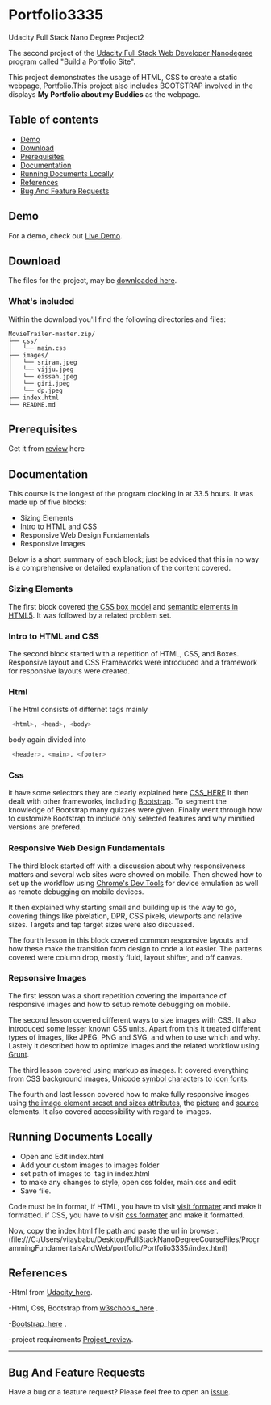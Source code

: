 # Portfolio3335
Udacity Full Stack Nano Degree Project2

The second project of the [Udacity Full Stack Web Developer Nanodegree](https://in.udacity.com/course/full-stack-web-developer-nanodegree--nd004) program called "Build a Portfolio Site".

This project demonstrates the usage of  HTML, CSS to create a static webpage, Portfolio.This project also includes BOOTSTRAP involved in the displays **My Portfolio about my Buddies**  as the webpage.

## Table of contents

- [Demo](#demo)
- [Download](#download)
- [Prerequisites](#prerequisites)
- [Documentation](#documentation)
- [Running Documents Locally](#running-documents-locally)
- [References](#references)
- [Bug And Feature Requests](#bug-and-feature-requests)

## Demo

For a demo, check out [Live Demo](http://htmlpreview.github.io/?https://github.com/vijju3335/Portfolio3335/blob/master/index.html).

## Download

The files for the project, may be [downloaded here](https://github.com/vijju3335/Portfolio3335/archive/master.zip).

### What's included

Within the download you'll find the following directories and files:

```
MovieTrailer-master.zip/
├── css/
│   └── main.css
├── images/
│   └── sriram.jpeg
│   └── vijju.jpeg
│   └── eissah.jpeg
│   └── giri.jpeg
│   └── dp.jpeg
├── index.html
└── README.md
```
## Prerequisites

Get it from [review](https://review.udacity.com/#!/rubrics/45/view) here

## Documentation
This course is the longest of the program clocking in at 33.5 hours. It was made up of five blocks:

* Sizing Elements
* Intro to HTML and CSS
* Responsive Web Design Fundamentals
* Responsive Images

Below is a short summary of each block; just be adviced that this in no way is a comprehensive or detailed explanation of the content covered.

### Sizing Elements
The first block covered [the CSS box model](https://developer.mozilla.org/en-US/docs/Web/CSS/CSS_Box_Model/Introduction_to_the_CSS_box_model) and [semantic elements in HTML5](https://developer.mozilla.org/en-US/docs/Web/Guide/HTML/HTML5). It was followed by a related problem set.

### Intro to HTML and CSS
The second block started with a repetition of HTML, CSS, and Boxes. Responsive layout and CSS Frameworks were introduced and a framework for responsive layouts were created.

### Html

The Html consists of differnet tags mainly 
```bash
 <html>, <head>, <body> 
 ```
 body again divided into 
 ```bash
  <header>, <main>, <footer> 
 ```
### Css

it have some selectors they are clearly explained here [CSS_HERE](https://css-tricks.com/almanac/)
It then dealt with other frameworks, including [Bootstrap](http://getbootstrap.com/). To segment the knowledge of Bootstrap many quizzes were given. Finally went through how to customize Bootstrap to include only selected features and why minified versions are prefered.

### Responsive Web Design Fundamentals
The third block started off with a discussion about why responsiveness matters and several web sites were showed on mobile. Then showed how to set up the workflow using [Chrome's Dev Tools](https://developer.chrome.com/devtools) for device emulation as well as remote debugging on mobile devices.

It then explained why starting small and building up is the way to go, covering things like pixelation, DPR, CSS pixels, viewports and relative sizes. Targets and tap target sizes were also discussed.

The fourth lesson in this block covered common responsive layouts and how these make the transition from design to code a lot easier. The patterns covered were column drop, mostly fluid, layout shifter, and off canvas.

### Repsonsive Images
The first lesson was a short repetition covering the importance of responsive images and how to setup remote debugging on mobile.

The second lesson covered different ways to size images with CSS. It also introduced some lesser known CSS units. Apart from this it treated different types of images, like JPEG, PNG and SVG, and when to use which and why. Lastely it described how to optimize images and the related workflow using [Grunt](http://gruntjs.com/).

The third lesson covered using markup as images. It covered everything from CSS background images, [Unicode symbol characters](http://unicode-table.com/en/#control-character) to [icon fonts](https://fonts.google.com/).

The fourth and last lesson covered how to make fully responsive images using [the image element srcset and sizes attributes](https://developer.mozilla.org/en-US/docs/Web/HTML/Element/img), the [picture](https://developer.mozilla.org/en-US/docs/Web/HTML/Element/picture) and [source](https://developer.mozilla.org/en-US/docs/Web/HTML/Element/source) elements. It also covered accessibility with regard to images.

## Running Documents Locally
- Open and Edit index.html
- Add your custom images to images folder
- set path of images to <img> tag in index.html
- to make any changes to style, open css folder, main.css and edit
- Save file.

Code must be in format, 
if HTML, you have to visit [visit formater](https://validator.w3.org/) and make it formatted.
if CSS, you have to visit [css formater](https://jigsaw.w3.org/css-validator/) and make it formatted.

Now, copy the index.html file path and paste the url in browser.(file:///C:/Users/vijaybabu/Desktop/FullStackNanoDegreeCourseFiles/ProgrammingFundamentalsAndWeb/portfolio/Portfolio3335/index.html)

## References 

-Html from [Udacity_here](http://udacity.github.io/frontend-nanodegree-styleguide/).

-Html, Css, Bootstrap from [w3schools_here](https://www.w3schools.com) .

-[Bootstrap_here](https://getbootstrap.com/docs/4.0/getting-started/introduction/) .

-project requirements [Project_review](https://review.udacity.com/#!/rubrics/45/view).

---

## Bug And Feature Requests
Have a bug or a feature request? Please feel free to open an [issue](https://github.com/vijju3335/MovieTrailer/issues/new).
